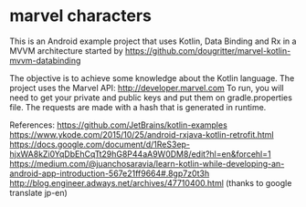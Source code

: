 # marvel characters

This is an Android example project that uses Kotlin, Data Binding and Rx in a MVVM architecture
started by https://github.com/dougritter/marvel-kotlin-mvvm-databinding

The objective is to achieve some knowledge about the Kotlin language.
The project uses the Marvel API: http://developer.marvel.com
To run, you will need to get your private and public keys and put them on gradle.properties file.
The requests are made with a hash that is generated in runtime.


References:
https://github.com/JetBrains/kotlin-examples
https://www.ykode.com/2015/10/25/android-rxjava-kotlin-retrofit.html
https://docs.google.com/document/d/1ReS3ep-hjxWA8kZi0YqDbEhCqTt29hG8P44aA9W0DM8/edit?hl=en&forcehl=1
https://medium.com/@juanchosaravia/learn-kotlin-while-developing-an-android-app-introduction-567e21ff9664#.8gp7z0t3h
http://blog.engineer.adways.net/archives/47710400.html (thanks to google translate jp-en)
